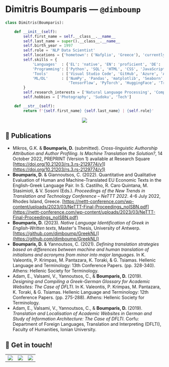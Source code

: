 # Dimitris Boumparis — `@dimboump`

```python
class Dimitris(Boumparis):

    def __init__(self):
        self.first_name = self.__class__.__name__
        self.last_name = super().__class__.__name__
        self.birth_year = 1997
        self.role = 'NLP Data Scientist'
        self.locations = {'hometown': ('Nafplio', 'Greece'), 'currently': ('Brussels', 'Belgium')}
        self.skills = {
            'Languages'  : {'EL': 'native', 'EN': 'proficient', 'DE': 'advanced', 'ES': 'intermediate'},
            'Programming': ['Python', 'SQL', 'HTML', 'CSS', 'JavaScript', 'R', 'Bash', 'LaTeX'],
            'Tools'      : ['Visual Studio Code', 'GitHub', 'Azure', 'AWS', 'Docker'],
            'ML/DL'      : ['NumPy', 'Pandas', 'matplotlib', 'Seaborn', 'scikit-learn', 'NLTK', 'SpaCy',
                            'TensorFlow', 'PyTorch', 'HuggingFace', 'Transformers', 'Streamlit', 'BeautifulSoup']
        }
        self.research_interests = ['Natural Language Processing', 'Computational Stylometry', 'Large Language Models']
        self.hobbies = ['Photography', 'Sudoku', 'Tech']

    def __str__(self):
        return f'{self.first_name} {self.last_name} | {self.role}'
```

<p align="center">
    <picture>
        <source media="(prefers-color-scheme: light)" srcset="https://github-profile-summary-cards.vercel.app/api/cards/profile-details?username=dimboump&theme=light">
        <source media="(prefers-color-scheme: dark)" srcset="https://github-profile-summary-cards.vercel.app/api/cards/profile-details?username=dimboump&theme=dark">
        <img src="https://github-profile-summary-cards.vercel.app/api/cards/profile-details?username=dimboump&theme=light">
    </picture>
</p>


<!-- ## 🔜 Currently working on... -->
## 📄 Publications

- Mikros, G.K. & **Boumparis, D.** (submitted). _Cross-linguistic Authorship Attribution and Author Profiling. Is Machine Translation the Solution?_, 14 October 2022, PREPRINT (Version 1) available at Research Square [https://doi.org/10.21203/rs.3.rs-2129774/v1](https://doi.org/10.21203/rs.3.rs-2129774/v1)
- **Boumparis, D.** & Giannoutsos, C. (2022). Quantitative and Qualitative Evaluation of Human and Machine-Translated EU Economic Texts in the English-Greek Language Pair. In S. Castilho, R. Caro Quintana, M. Stasimioti, & V. Sosoni (Eds.). _Proceedings of the New Trends in Translation and Technology Conference &ndash; NeTTT 2022_. 4-6 July 2022, Rhodes Island, Greece. [https://nettt-conference.com/wp-content/uploads/2023/03/NeTTT-Final-Proceedings_noISBN.pdf](https://nettt-conference.com/wp-content/uploads/2023/03/NeTTT-Final-Proceedings_noISBN.pdf)
- **Boumparis, D.** (2023). _Native Language Identification of Greek in English-Written texts_, Master's Thesis, University of Antwerp. [https://github.com/dimboump/GreekNLI](https://github.com/dimboump/GreekNLI)
- **Boumparis, D.** & Yannoutsos, C. (2021). _Defining translation strategies based on differences between machine and human translation of initialisms and acronyms from minor into major languages_. In K. Valeontis, P. Krimpas, M. Pantazara, K. Toraki, & G. Tsiamas. Hellenic Language and Terminology: 13th Conference Papers. (pp. 328-340). Athens: Hellenic Society for Terminology.
- Adam, E., Valsami, V., Yannoutsos, C., & **Boumparis, D.** (2019). _Designing and Compiling a Greek-German Glossary for Academic Websites: The Case of DFLTI_. In K. Valeontis, P. Krimpas, M. Pantazara, K. Toraki, & G. Tsiamas. Hellenic Language and Terminology: 12th Conference Papers. (pp. 275-288). Athens: Hellenic Society for Terminology.
- Adam, E., Valsami, V., Yannoutsos, C., & **Boumparis, D.** (2019). _Translation and Localisation of Academic Websites in German and Study of Information Architecture: The Case of DFLTI_. Corfu: Department of Foreign Languages, Translation and Interpreting (DFLTI), Faculty of Humanities, Ionian University.

## 💬 Get in touch!

<table>
    <tbody>
        <tr>
            <td>
                <a href="mailto:dimitris@dimboump.dev">
                    <img src="https://img.shields.io/badge/ProtonMail-8B89CC?style=for-the-badge&logo=protonmail&logoColor=white">
                </a>
            </td>
            <td>
                <a href="https://twitter.com/dimboump">
                    <img src="https://img.shields.io/badge/Twitter-1DA1F2?style=for-the-badge&logo=twitter&logoColor=white">
                </a>
            </td>
            <td>
                <a href="https://www.linkedin.com/in/dimitris-boumparis/">
                    <img src="https://img.shields.io/badge/LinkedIn-0077B5?style=for-the-badge&logo=linkedin&logoColor=white">
                </a>
            </td>
        </tr>
    </tbody>
</table>
